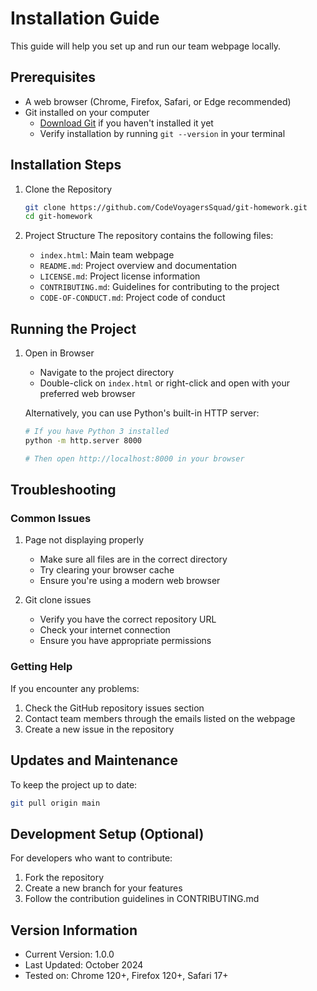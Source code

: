 # Installation Guide

This guide will help you set up and run our team webpage locally.

## Prerequisites

- A web browser (Chrome, Firefox, Safari, or Edge recommended)
- Git installed on your computer
  - [Download Git](https://git-scm.com/downloads) if you haven't installed it yet
  - Verify installation by running `git --version` in your terminal

## Installation Steps

1. Clone the Repository
   ```bash
   git clone https://github.com/CodeVoyagersSquad/git-homework.git
   cd git-homework
   ```

2. Project Structure
   The repository contains the following files:
   - `index.html`: Main team webpage
   - `README.md`: Project overview and documentation
   - `LICENSE.md`: Project license information
   - `CONTRIBUTING.md`: Guidelines for contributing to the project
   - `CODE-OF-CONDUCT.md`: Project code of conduct

## Running the Project

1. Open in Browser
   - Navigate to the project directory
   - Double-click on `index.html` or right-click and open with your preferred web browser
   
   Alternatively, you can use Python's built-in HTTP server:
   ```bash
   # If you have Python 3 installed
   python -m http.server 8000
   
   # Then open http://localhost:8000 in your browser
   ```

## Troubleshooting

### Common Issues

1. Page not displaying properly
   - Make sure all files are in the correct directory
   - Try clearing your browser cache
   - Ensure you're using a modern web browser

2. Git clone issues
   - Verify you have the correct repository URL
   - Check your internet connection
   - Ensure you have appropriate permissions

### Getting Help

If you encounter any problems:
1. Check the GitHub repository issues section
2. Contact team members through the emails listed on the webpage
3. Create a new issue in the repository

## Updates and Maintenance

To keep the project up to date:
```bash
git pull origin main
```

## Development Setup (Optional)

For developers who want to contribute:
1. Fork the repository
2. Create a new branch for your features
3. Follow the contribution guidelines in CONTRIBUTING.md

## Version Information

- Current Version: 1.0.0
- Last Updated: October 2024
- Tested on: Chrome 120+, Firefox 120+, Safari 17+